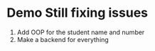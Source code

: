 # Demo Still fixing issues

1. Add OOP for the student name and number
2. Make a backend for everything 
